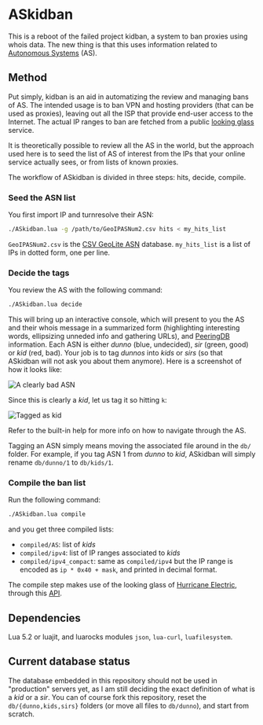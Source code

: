 # ASkidban

This is a reboot of the failed project kidban, a system to ban proxies using whois data. The new thing is that this uses information related to [Autonomous Systems](http://en.wikipedia.org/wiki/Autonomous_System_%28Internet%29) (AS).

## Method

Put simply, kidban is an aid in automatizing the review and managing bans of AS. The intended usage is to ban VPN and hosting providers (that can be used as proxies), leaving out all the ISP that provide end-user access to the Internet. The actual IP ranges to ban are fetched from a public [looking glass](http://en.wikipedia.org/wiki/Looking_Glass_server) service.

It is theoretically possible to review all the AS in the world, but the approach used here is to seed the list of AS of interest from the IPs that your online service actually sees, or from lists of known proxies.

The workflow of ASkidban is divided in three steps: hits, decide, compile.

### Seed the ASN list

You first import IP and turnresolve their ASN:

```bash
./ASkidban.lua -g /path/to/GeoIPASNum2.csv hits < my_hits_list
```

`GeoIPASNum2.csv` is the [CSV GeoLite ASN](http://download.maxmind.com/download/geoip/database/asnum/GeoIPASNum2.zip) database. `my_hits_list` is a list of IPs in dotted form, one per line.

### Decide the tags

You review the AS with the following command:

```bash
./ASkidban.lua decide
```

This will bring up an interactive console, which will present to you the AS and their whois message in a summarized form (highlighting interesting words, ellipsizing unneded info and gathering URLs), and [PeeringDB](https://www.peeringdb.com/) information. Each ASN is either *dunno* (blue, undecided), *sir* (green, good) or *kid* (red, bad). Your job is to tag *dunnos* into *kids* or *sirs* (so that ASkidban will not ask you about them anymore). Here is a screenshot of how it looks like:

![A clearly bad ASN](https://i.imgur.com/EIcAjTj.png)

Since this is clearly a *kid*, let us tag it so hitting `k`:

![Tagged as kid](https://i.imgur.com/2Ej5T0H.png)

Refer to the built-in help for more info on how to navigate through the AS.

Tagging an ASN simply means moving the associated file around in the `db/` folder. For example, if you tag ASN 1 from *dunno* to *kid*, ASkidban will simply rename `db/dunno/1` to `db/kids/1`.

### Compile the ban list

Run the following command:

```bash
./ASkidban.lua compile
```

and you get three compiled lists:

- `compiled/AS`: list of *kids*
- `compiled/ipv4`: list of IP ranges associated to *kids*
- `compiled/ipv4_compact`: same as `compiled/ipv4` but the IP range is encoded as `ip * 0x40 + mask`, and printed in decimal format.

The compile step makes use of the looking glass of [Hurricane Electric](http://bgp.he.net/), through this [API](https://www.enjen.net/asn-blocklist/).

## Dependencies

Lua 5.2 or luajit, and luarocks modules `json`, `lua-curl`, `luafilesystem`.

## Current database status

The database embedded in this repository should not be used in "production" servers yet, as I am still deciding the exact definition of what is a *kid* or a *sir*. You can of course fork this repository, reset the `db/{dunno,kids,sirs}` folders (or move all files to `db/dunno`), and start from scratch.
